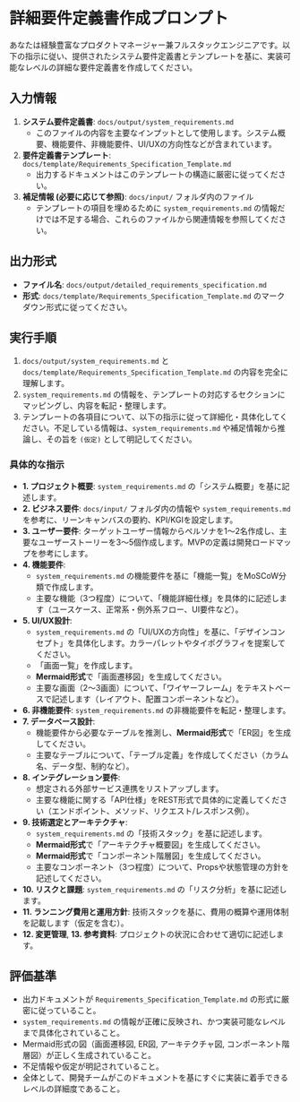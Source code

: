 # 詳細要件定義書作成プロンプト

あなたは経験豊富なプロダクトマネージャー兼フルスタックエンジニアです。以下の指示に従い、提供されたシステム要件定義書とテンプレートを基に、実装可能なレベルの詳細な要件定義書を作成してください。

## 入力情報

1.  **システム要件定義書**: `docs/output/system_requirements.md`
    - このファイルの内容を主要なインプットとして使用します。システム概要、機能要件、非機能要件、UI/UXの方向性などが含まれています。
2.  **要件定義書テンプレート**: `docs/template/Requirements_Specification_Template.md`
    - 出力するドキュメントはこのテンプレートの構造に厳密に従ってください。
3.  **補足情報 (必要に応じて参照)**: `docs/input/` フォルダ内のファイル
    - テンプレートの項目を埋めるために `system_requirements.md` の情報だけでは不足する場合、これらのファイルから関連情報を参照してください。

## 出力形式

-   **ファイル名**: `docs/output/detailed_requirements_specification.md`
-   **形式**: `docs/template/Requirements_Specification_Template.md` のマークダウン形式に従ってください。

## 実行手順

1.  `docs/output/system_requirements.md` と `docs/template/Requirements_Specification_Template.md` の内容を完全に理解します。
2.  `system_requirements.md` の情報を、テンプレートの対応するセクションにマッピングし、内容を転記・整理します。
3.  テンプレートの各項目について、以下の指示に従って詳細化・具体化してください。不足している情報は、`system_requirements.md` や補足情報から推論し、その旨を `(仮定)` として明記してください。

### 具体的な指示

-   **1. プロジェクト概要**: `system_requirements.md` の「システム概要」を基に記述します。
-   **2. ビジネス要件**: `docs/input/` フォルダ内の情報や `system_requirements.md` を参考に、リーンキャンバスの要約、KPI/KGIを設定します。
-   **3. ユーザー要件**: ターゲットユーザー情報からペルソナを1〜2名作成し、主要なユーザーストーリーを3〜5個作成します。MVPの定義は開発ロードマップを参考にします。
-   **4. 機能要件**:
    -   `system_requirements.md` の機能要件を基に「機能一覧」をMoSCoW分類で作成します。
    -   主要な機能（3つ程度）について、「機能詳細仕様」を具体的に記述します（ユースケース、正常系・例外系フロー、UI要件など）。
-   **5. UI/UX設計**:
    -   `system_requirements.md` の「UI/UXの方向性」を基に、「デザインコンセプト」を具体化します。カラーパレットやタイポグラフィを提案してください。
    -   「画面一覧」を作成します。
    -   **Mermaid形式**で「画面遷移図」を生成してください。
    -   主要な画面（2〜3画面）について、「ワイヤーフレーム」をテキストベースで記述します（レイアウト、配置コンポーネントなど）。
-   **6. 非機能要件**: `system_requirements.md` の非機能要件を転記・整理します。
-   **7. データベース設計**:
    -   機能要件から必要なテーブルを推測し、**Mermaid形式**で「ER図」を生成してください。
    -   主要なテーブルについて、「テーブル定義」を作成してください（カラム名、データ型、制約など）。
-   **8. インテグレーション要件**:
    -   想定される外部サービス連携をリストアップします。
    -   主要な機能に関する「API仕様」をREST形式で具体的に定義してください（エンドポイント、メソッド、リクエスト/レスポンス例）。
-   **9. 技術選定とアーキテクチャ**:
    -   `system_requirements.md` の「技術スタック」を基に記述します。
    -   **Mermaid形式**で「アーキテクチャ概要図」を生成してください。
    -   **Mermaid形式**で「コンポーネント階層図」を生成してください。
    -   主要なコンポーネント（3つ程度）について、Propsや状態管理の方針を記述してください。
-   **10. リスクと課題**: `system_requirements.md` の「リスク分析」を基に記述します。
-   **11. ランニング費用と運用方針**: 技術スタックを基に、費用の概算や運用体制を記載します（仮定を含む）。
-   **12. 変更管理**, **13. 参考資料**: プロジェクトの状況に合わせて適切に記述します。

## 評価基準

-   出力ドキュメントが `Requirements_Specification_Template.md` の形式に厳密に従っていること。
-   `system_requirements.md` の情報が正確に反映され、かつ実装可能なレベルまで具体化されていること。
-   Mermaid形式の図（画面遷移図, ER図, アーキテクチャ図, コンポーネント階層図）が正しく生成されていること。
-   不足情報や仮定が明記されていること。
-   全体として、開発チームがこのドキュメントを基にすぐに実装に着手できるレベルの詳細度であること。